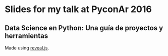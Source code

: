 # Slides for my talk at PyconAr 2016

## Data Science en Python: Una guía de proyectos y herramientas

Made using [reveal.js](https://github.com/hakimel/reveal.js).
